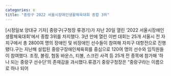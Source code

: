 ```yaml
---
categories: e
title: "중랑구 2022 서울시장애인생활체육대회 종합 3위"
---
```

[시정일보 양대규 기자] 중랑구(구청장 류경기)가 지난 20일 열린 ‘2022 서울시장애인생활체육대회’에서 종합 3위를 차지했다. 3년 만에 열린 이번 대회는 25개 서울시 전 자치구에서 총 2800여 명의 장애인 및 비장애인 선수들이 참여해 자치구 대항전으로 진행됐다.구는 지난해 설립된 중랑구장애인체육회를 중심으로 120여 명의 선수와 임직원들이 참여했다. 조정, 볼링, 협동 바운스, 티볼, 스크린 사격 등 25개 전 종목에 참가해 ‘하나 되는 중랑구 선수단’의 존재감을 과시했다.류경기 중랑구청장은 “중랑구라는 이름으로 하나 되어